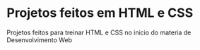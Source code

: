 # Projetos feitos em HTML e CSS
Projetos feitos para treinar HTML e CSS no inicio do materia de Desenvolvimento Web
